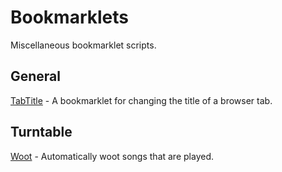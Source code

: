 # Bookmarklets
Miscellaneous bookmarklet scripts.

## General
[TabTitle](https://github.com/Juzkus/TabTitle) - A bookmarklet for changing the title of a browser tab.

## Turntable
[Woot](https://github.com/Juzkus/Bookmarklets/blob/main/turntable_woot.js) - Automatically woot songs that are played.
